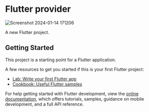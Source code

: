 # Flutter provider
![Screenshot 2024-01-14 171206](https://github.com/VimukthiniAttanayaka/Flutter-Provider/assets/73266263/ba79532f-2960-4e2d-b36d-16b7af97d917)


A new Flutter project.

## Getting Started

This project is a starting point for a Flutter application.

A few resources to get you started if this is your first Flutter project:

- [Lab: Write your first Flutter app](https://docs.flutter.dev/get-started/codelab)
- [Cookbook: Useful Flutter samples](https://docs.flutter.dev/cookbook)

For help getting started with Flutter development, view the
[online documentation](https://docs.flutter.dev/), which offers tutorials,
samples, guidance on mobile development, and a full API reference.
